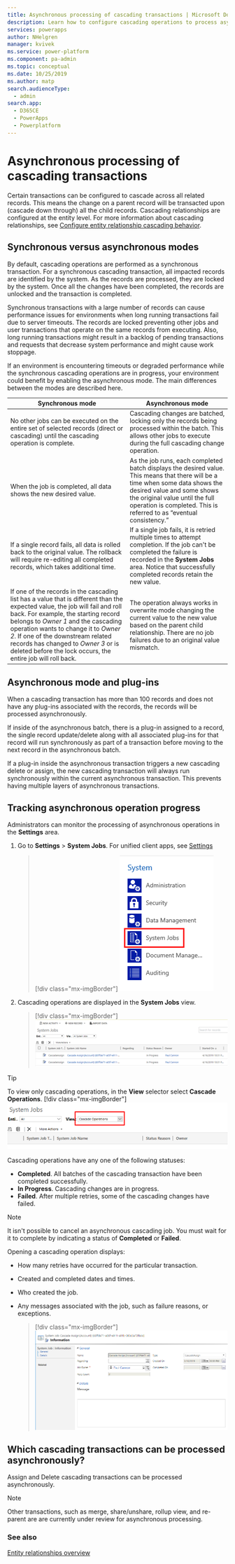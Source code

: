 ```yaml
---
title: Asynchronous processing of cascading transactions | Microsoft Docs
description: Learn how to configure cascading operations to process asynchronously.
services: powerapps
author: NHelgren
manager: kvivek
ms.service: power-platform
ms.component: pa-admin
ms.topic: conceptual
ms.date: 10/25/2019
ms.author: matp
search.audienceType: 
  - admin
search.app: 
  - D365CE
  - PowerApps
  - Powerplatform
---
```


# Asynchronous processing of cascading transactions

Certain transactions can be configured to cascade across all related records. This means the change on a parent record will be transacted upon (cascade down through) all the child records. Cascading relationships are configured at the entity level. For more information about cascading relationships, see [Configure entity relationship cascading behavior](https://docs.microsoft.com/powerapps/developer/common-data-service/configure-entity-relationship-cascading-behavior).

## Synchronous versus asynchronous modes
 By default, cascading operations are performed as a synchronous transaction. For a synchronous cascading transaction, all impacted records are identified by the system. As the records are processed, they are locked by the system. Once all the changes have been completed, the records are unlocked and the transaction is completed.

Synchronous transactions with a large number of records can cause performance issues for environments when long running transactions fail due to server timeouts. The records are locked preventing other jobs and user transactions that operate on the same records from executing. Also, long running transactions might result in a backlog of pending transactions and requests that decrease system performance and might cause work stoppage.

If an environment is encountering timeouts or degraded performance while the synchronous cascading operations are in progress, your environment could benefit by enabling the asynchronous mode. The main differences between the modes are described here.

|Synchronous mode  |Asynchronous mode  |
|---------|---------|
|No other jobs can be executed on the entire set of selected records (direct or cascading) until the cascading operation is complete.   | Cascading changes are batched, locking only the records being processed within the batch. This allows other jobs to execute during the full cascading change operation.         |
|When the job is completed, all data shows the new desired value.     | As the job runs, each completed batch displays the desired value. This means that there will be a time when some data shows the desired value and some shows the original value until the full operation is completed. This is referred to as “eventual consistency.”  |
|If a single record fails, all data is rolled back to the original value. The rollback will require re-editing all completed records, which takes additional time.     |  If a single job fails, it is retried multiple times to attempt completion. If the job can't be completed the failure is recorded in the **System Jobs** area. Notice that successfully completed records retain the new value.       |
|If one of the records in the cascading list has a value that is different than the expected value, the job will fail and roll back. For example, the starting record belongs to *Owner 1* and the cascading operation wants to change it to *Owner 2*. If one of the downstream related records has changed to *Owner 3* or is deleted before the lock occurs, the entire job will roll back.     | The operation always works in overwrite mode changing the current value to the new value based on the parent child relationship. There are no job failures due to an original value mismatch.        |

## Asynchronous mode and plug-ins
When a cascading transaction has more than 100 records and does not have any plug-ins associated with the records, the records will be processed asynchronously. 

If inside of the asynchronous batch, there is a plug-in assigned to a record, the single record update/delete along with all associated plug-ins for that record will run synchronously as part of a transaction before moving to the next record in the asynchronous batch. 

If a plug-in inside the asynchronous transaction triggers a new cascading delete or assign, the new cascading transaction will always run synchronously within the current asynchronous transaction. This prevents having multiple layers of asynchronous transactions. 

## Tracking asynchronous operation progress
Administrators can monitor the processing of asynchronous operations in the **Settings** area. 

1. Go to **Settings** > **System Jobs**. For unified client apps, see [Settings](/powerapps/maker/model-driven-apps/advanced-navigation#settings)

    > [!div class="mx-imgBorder"] 
    > ![](media/system-jobs.png "System Jobs area")
 
2. Cascading operations are displayed in the **System Jobs** view. 

    > [!div class="mx-imgBorder"] 
    > ![](media/cascade-operations-view.png "Cascade Operations view")

> [!TIP]
> To view only cascading operations, in the **View** selector select **Cascade Operations**. 
   > [!div class="mx-imgBorder"] 
   > ![](media/cascade-operations.png "Cascade Operations view selector") 


Cascading operations have any one of the following statuses: 
- **Completed**. All batches of the cascading transaction have been completed successfully.
- **In Progress**. Cascading changes are in progress.
- **Failed**. After multiple retries, some of the cascading changes have failed.

> [!NOTE]
> It isn't possible to cancel an asynchronous cascading job. You must wait for it to complete by indicating a status of **Completed** or **Failed**.

Opening a cascading operation displays:
- How many retries have occurred for the particular transaction.
- Created and completed dates and times.
- Who created the job.
- Any messages associated with the job, such as failure reasons, or exceptions.

    > [!div class="mx-imgBorder"] 
    > ![](media/cascade-operation-record.png "Cascade operation record")
 
## Which cascading transactions can be processed asynchronously?
Assign and Delete cascading transactions can be processed asynchronously. 

> [!NOTE]
> Other transactions, such as merge, share/unshare, rollup view, and re-parent are are currently under review for asynchronous processing. 


### See also
[Entity relationships overview](/powerapps/maker/common-data-service/create-edit-entity-relationships)
